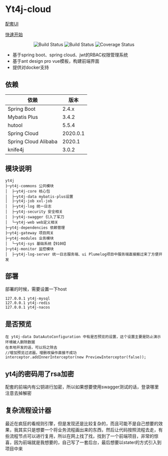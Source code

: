 # Yt4j-cloud

[配套UI](https://github.com/Gyv12345/yt4j-ui) 

[快速开始](doc/develop.md)

<p align="center">
 <img src="https://img.shields.io/badge/Yt4j-1.0.1-success.svg" alt="Build Status">
 <img src="https://img.shields.io/badge/antd%20vue%20pro-3.0.0-green.svg" alt="Build Status">
 <img src="https://img.shields.io/badge/spring%20boot-2.4.X-blue" alt="Coverage Status">
</p>


- 基于spring boot、spring cloud、jwt的RBAC权限管理系统
- 基于ant design pro vue模板，构建前端界面
- 提供对docker支持


## 依赖


依赖 | 版本
---|---
Spring Boot | 2.4.x
Mybatis Plus | 3.4.2
hutool | 5.5.4 
 Spring Cloud | 2020.0.1
 Spring Cloud Alibaba | 2020.1
 knife4j |  3.0.2

## 模块说明

```
yt4j
├─yt4j-commons 公共模块
│  ├─yt4j-core 核心包
│  ├─yt4j-data mybatis-plus设置
│  ├─yt4j-job xxl-job
│  ├─yt4j-log 统一日志
│  ├─yt4j-security 安全相关
│  ├─yt4j-swagger 引入了军刀
│  └─yt4j-web web定义相关
├─yt4j-dependencies 依赖管理
├─yt4j-gateway 项目网关
├─yt4j-modules 业务模块
│  └─yt4j-sys 基础系统【9100】
├─yt4j-monitor 监控模块
│  ├─yt4j-log-server 统一日志服务端、ui Plumelog项目中服务端直接搬过来了方便开发
```

## 部署
部署的时候，需要设置一下host
```
127.0.0.1 yt4j-mysql
127.0.0.1 yt4j-redis
127.0.0.1 yt4j-nacos
```
## 是否预览
```
在 yt4j-data DataAutoConfiguration 中有是否预览的设置，这个设置主要是防止演示环境被人删除数据
在本地开发的话，可以将之除去
//增加预览过滤器，增删改操作直接不成功
interceptor.addInnerInterceptor(new PreviewInterceptor(false));
```
## yt4j的密码用了rsa加密
配套的前端内有公钥进行加密，所以如果想要使用swagger测试的话，登录哪里注意去掉解密

## 复杂流程设计器
最近在疯狂的看规则引擎，但是发现还是比较复杂的，而且可能不是自己想要的效果，我其实只是想要一个将业务流程画出来的东西，然后让代码按照流程去走，有些流程节点可以进行复用，所以在网上找了找，找到了一个前端项目，非常的惊喜，因为前端就是我想要的，自己写了一套后台，最后想要以stater的方式引入到项目中来
